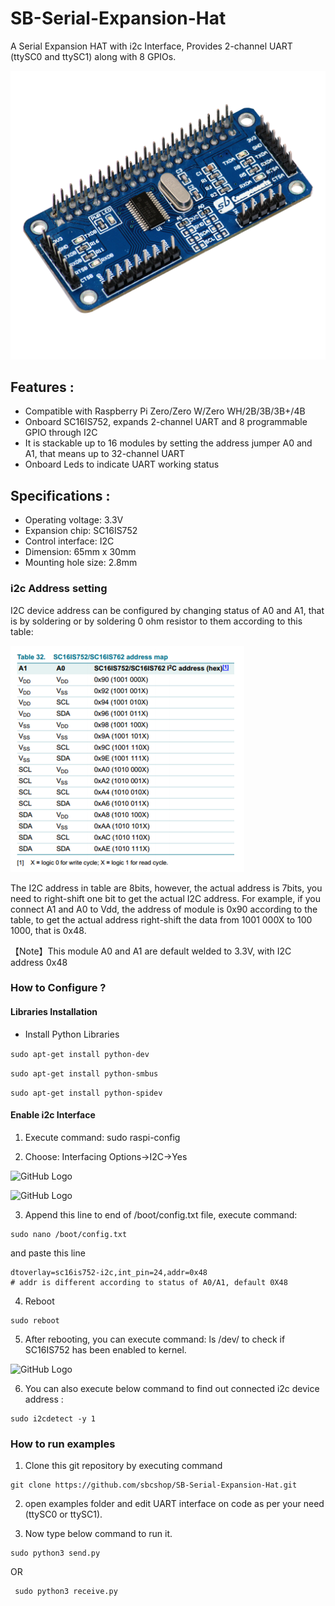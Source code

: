 # SB-Serial-Expansion-Hat
A Serial Expansion HAT with i2c Interface, Provides 2-channel UART (ttySC0 and ttySC1) along with 8 GPIOs.

![GitHub Logo](/images/product_pic.png)

## Features :
* Compatible with Raspberry Pi Zero/Zero W/Zero WH/2B/3B/3B+/4B
* Onboard SC16IS752, expands 2-channel UART and 8 programmable GPIO through I2C
* It is stackable up to 16 modules by setting the address jumper A0 and A1, that means up to 32-channel UART
* Onboard Leds to indicate UART working status 

## Specifications : 
* Operating voltage: 3.3V
* Expansion chip: SC16IS752
* Control interface: I2C
* Dimension: 65mm x 30mm
* Mounting hole size: 2.8mm

### i2c Address setting
I2C device address can be configured by changing status of A0 and A1, that is by soldering
or by soldering 0 ohm resistor to them according to this table:

![GitHub Logo](/images/i2c_address_setting.PNG)

The I2C address in table are 8bits, however, the actual address is 7bits, you need to right-shift one bit to get the actual I2C address.
For example, if you connect A1 and A0 to Vdd, the address of module is 0x90 according to the table, to get the actual address
right-shift the data from 1001 000X to 100 1000, that is 0x48.

【Note】This module A0 and A1 are default welded to 3.3V, with I2C address 0x48

### How to Configure ?

#### Libraries Installation

* Install Python Libraries

```sudo apt-get install python-dev ```

```sudo apt-get install python-smbus ```

```sudo apt-get install python-spidev ```

#### Enable i2c Interface

1. Execute command: sudo raspi-config

2. Choose: Interfacing Options->I2C->Yes

![GitHub Logo](/images/i2c_enable1.PNG)

![GitHub Logo](/images/i2c_enable2.PNG)

3. Append this line to end of /boot/config.txt file, execute command:
```
sudo nano /boot/config.txt
```
and paste this line

```
dtoverlay=sc16is752-i2c,int_pin=24,addr=0x48
# addr is different according to status of A0/A1, default 0X48
```
4. Reboot
```
sudo reboot
```
5. After rebooting, you can execute command: ls /dev/ to check if SC16IS752 has been enabled to kernel.

![GitHub Logo](/images/ls_dev.png)

6. You can also execute below command to find out connected i2c device address :
```
sudo i2cdetect -y 1
```

### How to run examples
 1. Clone this git repository by executing command 
 
 ```
 git clone https://github.com/sbcshop/SB-Serial-Expansion-Hat.git
 ```
 2. open examples folder and edit UART interface on code as per your need (ttySC0 or ttySC1).
 
 3. Now type below command to run it.
 ```
 sudo python3 send.py
 ```
 OR
 ```
  sudo python3 receive.py
  ```






